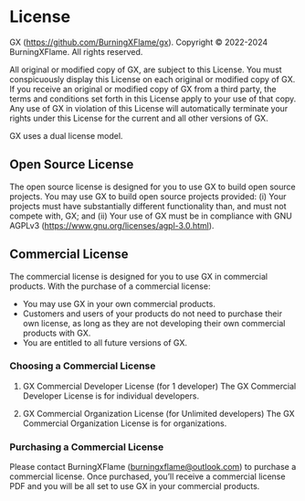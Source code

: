 # License

GX (<https://github.com/BurningXFlame/gx>).
Copyright © 2022-2024 BurningXFlame. All rights reserved.

All original or modified copy of GX, are subject to this License.
You must conspicuously display this License on each original or modified copy of GX.
If you receive an original or modified copy of GX from a third party, the terms and conditions set forth in this License apply to your use of that copy.
Any use of GX in violation of this License will automatically terminate your rights under this License for the current and all other versions of GX.

GX uses a dual license model.

## Open Source License

The open source license is designed for you to use GX to build open source projects.
You may use GX to build open source projects provided: (i) Your projects must have substantially different functionality than, and must not compete with, GX; and (ii) Your use of GX must be in compliance with GNU AGPLv3 (<https://www.gnu.org/licenses/agpl-3.0.html>).

## Commercial License

The commercial license is designed for you to use GX in commercial products.
With the purchase of a commercial license:

- You may use GX in your own commercial products.
- Customers and users of your products do not need to purchase their own license, as long as they are not developing their own commercial products with GX.
- You are entitled to all future versions of GX.

### Choosing a Commercial License

1. GX Commercial Developer License
   (for 1 developer)
   The GX Commercial Developer License is for individual developers.

2. GX Commercial Organization License
   (for Unlimited developers)
   The GX Commercial Organization License is for organizations.

### Purchasing a Commercial License

Please contact BurningXFlame ([burningxflame@outlook.com](mailto:burningxflame@outlook.com)) to purchase a commercial license.
Once purchased, you’ll receive a commercial license PDF and you will be all set to use GX in your commercial products.
